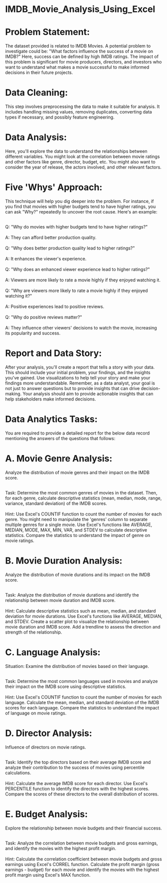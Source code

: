 # IMDB_Movie_Analysis_Using_Excel

# Problem Statement:
The dataset provided is related to IMDB Movies. A potential problem to investigate could be: "What factors influence the success of a movie on IMDB?" Here, success can be defined by high IMDB ratings. The impact of this problem is significant for movie producers, directors, and investors who want to understand what makes a movie successful to make informed decisions in their future projects.

# Data Cleaning: 
This step involves preprocessing the data to make it suitable for analysis. It includes handling missing values, removing duplicates, converting data types if necessary, and possibly feature engineering.

# Data Analysis: 
Here, you'll explore the data to understand the relationships between different variables. You might look at the correlation between movie ratings and other factors like genre, director, budget, etc. You might also want to consider the year of release, the actors involved, and other relevant factors.

# Five 'Whys' Approach: 
This technique will help you dig deeper into the problem. For instance, if you find that movies with higher budgets tend to have higher ratings, you can ask "Why?" repeatedly to uncover the root cause. Here's an example:

<br> Q: "Why do movies with higher budgets tend to have higher ratings?" <br>
<br> A: They can afford better production quality. <br>
<br> Q: "Why does better production quality lead to higher ratings?" <br>
<br> A: It enhances the viewer's experience. <br>
<br> Q: "Why does an enhanced viewer experience lead to higher ratings?" <br>
<br> A: Viewers are more likely to rate a movie highly if they enjoyed watching it. <br>
<br> Q: "Why are viewers more likely to rate a movie highly if they enjoyed watching it?" <br>
<br> A: Positive experiences lead to positive reviews. <br> 
<br> Q: "Why do positive reviews matter?" <br>
<br> A: They influence other viewers' decisions to watch the movie, increasing its popularity and success. <br>

# Report and Data Story: 
After your analysis, you'll create a report that tells a story with your data. This should include your initial problem, your findings, and the insights you've gained. Use visualizations to help tell your story and make your findings more understandable.
Remember, as a data analyst, your goal is not just to answer questions but to provide insights that can drive decision-making. Your analysis should aim to provide actionable insights that can help stakeholders make informed decisions.

# Data Analytics Tasks:
You are required to provide a detailed report for the below data record mentioning the answers of the questions that follows:

# A. Movie Genre Analysis: 
Analyze the distribution of movie genres and their impact on the IMDB score.

<br> Task: Determine the most common genres of movies in the dataset. Then, for each genre, calculate descriptive statistics (mean, median, mode, range, variance, standard deviation) of the IMDB scores. <br>
<br> Hint: Use Excel's COUNTIF function to count the number of movies for each genre. You might need to manipulate the 'genres' column to separate multiple genres for a single movie. Use Excel's functions like AVERAGE, MEDIAN, MODE, MAX, MIN, VAR, and STDEV to calculate descriptive statistics. Compare the statistics to understand the impact of genre on movie ratings.<br>

# B. Movie Duration Analysis: 
Analyze the distribution of movie durations and its impact on the IMDB score.

<br> Task: Analyze the distribution of movie durations and identify the relationship between movie duration and IMDB score. <br>
<br> Hint: Calculate descriptive statistics such as mean, median, and standard deviation for movie durations. Use Excel's functions like AVERAGE, MEDIAN, and STDEV. Create a scatter plot to visualize the relationship between movie duration and IMDB score. Add a trendline to assess the direction and strength of the relationship. <br>

# C. Language Analysis: 
Situation: Examine the distribution of movies based on their language.

<br>Task: Determine the most common languages used in movies and analyze their impact on the IMDB score using descriptive statistics.<br>
<br>Hint: Use Excel's COUNTIF function to count the number of movies for each language. Calculate the mean, median, and standard deviation of the IMDB scores for each language. Compare the statistics to understand the impact of language on movie ratings.<br>

# D. Director Analysis: 
Influence of directors on movie ratings.

<br>Task: Identify the top directors based on their average IMDB score and analyze their contribution to the success of movies using percentile calculations.<br>
<br>Hint: Calculate the average IMDB score for each director. Use Excel's PERCENTILE function to identify the directors with the highest scores. Compare the scores of these directors to the overall distribution of scores.<br>

# E. Budget Analysis: 
Explore the relationship between movie budgets and their financial success.

<br>Task: Analyze the correlation between movie budgets and gross earnings, and identify the movies with the highest profit margin.<br>
<br>Hint: Calculate the correlation coefficient between movie budgets and gross earnings using Excel's CORREL function. Calculate the profit margin (gross earnings - budget) for each movie and identify the movies with the highest profit margin using Excel's MAX function.<br>
